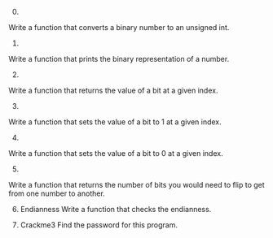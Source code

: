 0.
Write a function that converts a binary number to an unsigned int.


1.
Write a function that prints the binary representation of a number.


2.
Write a function that returns the value of a bit at a given index.


3.
Write a function that sets the value of a bit to 1 at a given index.


4.
Write a function that sets the value of a bit to 0 at a given index.


5.
Write a function that returns the number of bits you would need to flip to get from one number to another.


6. Endianness
Write a function that checks the endianness.


7. Crackme3
Find the password for this program.
